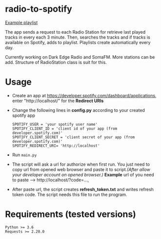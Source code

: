 # radio-to-spotify

[Example playlist](https://open.spotify.com/playlist/05ywtjzHKKQtXaIcMmZs8X?si=EUPQRf_DQbS5Cn_BRdXy_Q)

The app sends a request to each Radio Station for retrieve last played tracks in every each 3 minute. Then, searches the tracks and if tracks is available on Spotify, adds to playlist. Playlists create automatically every day.

Currently working on Dark Edge Radio and SomaFM. More stations can be add. Structure of RadioStation class is suit for this.

# Usage

* Create an app at https://developer.spotify.com/dashboard/applications, enter "http://localhost/" for the **Redirect URIs**


* Change the following lines in **config.py** according to your created spotify app

  ```
  SPOTIFY_USER = 'your spotify user name'
  SPOTIFY_CLIENT_ID = 'client id of your app (from developer.spotify.com)'
  SPOTIFY_CLIENT_SECRET = 'client secret of your app (from developer.spotify.com)'
  SPOTIFY_REDIRECT_URI= 'http://localhost'
  ```
* Run  ```main.py ```

* The script will ask a url for authorize when first run. You just need to copy url from opened web browser and paste it to script.*(After allow your developer account on opened browser.)* **Example** url of you need to paste --> http://localhost/?code=...,

* After paste url, the script creates **refresh_token.txt** and writes refresh token code. The script needs this file to run the program.

# Requirements (tested versions)

  ```
Python >= 3.6
Requests >= 2.20.0
  ```
